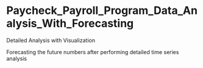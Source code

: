 # Paycheck_Payroll_Program_Data_Analysis_With_Forecasting

Detailed Analysis with Visualization

Forecasting the future numbers after performing detailed time series analysis

